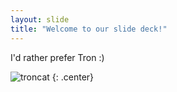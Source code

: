 ```yaml
---
layout: slide
title: "Welcome to our slide deck!"
---
```


I'd rather prefer Tron :)

![troncat](https://octodex.github.com/images/octotron.jpg)
{: .center}
